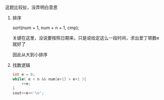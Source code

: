 这题比较扯，没弄明白意思

1.  排序

    sort(num + 1, num + n + 1, cmp);
    
    关键在这里，没说要按照日期来，只是说给定这么一段时间，求出爱丁顿数e就好了
    
    因此从大到小排序
    
2.  找数逻辑

    ```cpp
    int e = 0;
	while( e < n && num[e+1] > e+1 ){
		++e;
	}
	cout<<e<<'\n';
	```
